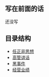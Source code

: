 ## 写在前面的话
还没写

## 目录结构
* [任正非思想](renzhengfei/readme.md)
* [高管讲话](高管讲话/readme.md)
* [黑事件](黑事件/readme.md)
* [经营业绩](经营业绩/readme.md) 




